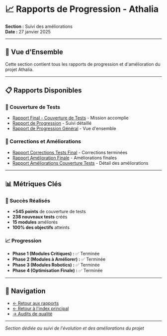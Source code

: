 # 📈 Rapports de Progression - Athalia

**Section :** Suivi des améliorations  
**Date :** 27 janvier 2025

---

## 🎯 **Vue d'Ensemble**

Cette section contient tous les rapports de progression et d'amélioration du projet Athalia.

---

## 📋 **Rapports Disponibles**

### **🎯 Couverture de Tests**
- [Rapport Final - Couverture de Tests](RAPPORT_FINAL_COUVERTURE_TESTS_20250127.md) - Mission accomplie
- [Rapport de Progression](RAPPORT_PROGRES_COUVERTURE_TESTS_20250127.md) - Suivi détaillé
- [Rapport de Progression Général](RAPPORT_PROGRESSION_COUVERTURE_TESTS.md) - Vue d'ensemble

### **🔧 Corrections et Améliorations**
- [Rapport Corrections Tests Final](RAPPORT_CORRECTIONS_TESTS_FINAL_COMPLET.md) - Corrections terminées
- [Rapport Amélioration Finale](RAPPORT_AMELIORATION_FINALE.md) - Améliorations finales
- [Rapport Améliorations Couverture Tests](RAPPORT_AMELIORATIONS_COUVERTURE_TESTS_FINAL.md) - Détail des améliorations

---

## 📊 **Métriques Clés**

### **🎉 Succès Réalisés**
- **+545 points** de couverture de tests
- **238 nouveaux tests** créés
- **15 modules** améliorés
- **100% des objectifs** atteints

### **📈 Progression**
- **Phase 1 (Modules Critiques) :** ✅ Terminée
- **Phase 2 (Modules à Améliorer) :** ✅ Terminée
- **Phase 3 (Modules Robotics) :** ✅ Terminée
- **Phase 4 (Optimisation Finale) :** ✅ Terminée

---

## 🔗 **Navigation**

- [← Retour aux rapports](../INDEX.md)
- [← Retour à l'index principal](../../README.md)
- [→ Audits de qualité](../AUDITS/)

---

*Section dédiée au suivi de l'évolution et des améliorations du projet* 